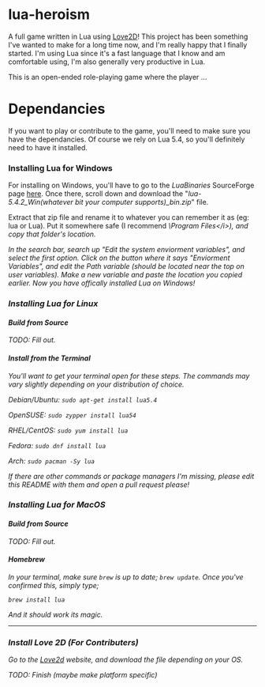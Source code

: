 # lua-heroism

<!-- NOTE: UPDATE THIS OPENER WITH OTHER DEPENDANCIES AS NEEDED! -->
A full game written in Lua using [Love2D](https://love2d.org/)! This project has been something I've wanted to make for a long time now, and I'm really happy that I finally started. I'm using Lua since it's a fast language that I know and am comfortable using, I'm also generally very productive in Lua.

This is an open-ended role-playing game where the player ...

# Dependancies

If you want to play or contribute to the game, you'll need to make sure you have the dependancies. Of course we rely on Lua 5.4, so you'll definitely need to have it installed.

### Installing Lua for Windows

For installing on Windows, you'll have to go to the <i>LuaBinaries</i> SourceForge page [here](https://sourceforge.net/projects/luabinaries/files/5.4.2/Tools%20Executables/). Once there, scroll down and download the "<i>lua-5.4.2_Win(whatever bit your computer supports)_bin.zip</i>" file.

Extract that zip file and rename it to whatever you can remember it as (eg: lua or Lua). Put it somewhere safe (I recommend <i>\Program Files\</i>), and copy that folder's location.

In the search bar, search up "Edit the system enviorment variables", and select the first option. Click on the button where it says "Enviorment Variables", and edit the Path variable (should be located near the top on user variables). Make a new variable and paste the location you copied earlier. Now you have offically installed Lua on Windows!

### Installing Lua for Linux

#### Build from Source

TODO: Fill out.

#### Install from the Terminal

You'll want to get your terminal open for these steps. The commands may vary slightly depending on your distribution of choice.

Debian/Ubuntu: `sudo apt-get install lua5.4`

OpenSUSE: `sudo zypper install lua54`

RHEL/CentOS: `sudo yum install lua`

Fedora: `sudo dnf install lua`

Arch: `sudo pacman -Sy lua`

If there are other commands or package managers I'm missing, please edit this README with them and open a pull request please!

### Installing Lua for MacOS

#### Build from Source

TODO: Fill out.

#### Homebrew

In your terminal, make sure `brew` is up to date; `brew update`. Once you've confirmed this, simply type;

`brew install lua`

And it should work its magic.

---

### Install Love 2D (For Contributers)

Go to the [Love2d](https://love2d.org/) website, and download the file depending on your OS.

TODO: Finish (maybe make platform specific)
